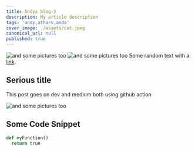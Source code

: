 ```yaml
---
title: Andys blog-3
description: My article description
tags: 'andy,atharv,anda'
cover_image: ./assets/cat.jpeg
canonical_url: null
published: true
---
```

![and some pictures too](./assets/cat.jpeg)
![and some pictures too](https://images.unsplash.com/photo-1644333192059-10ec15101699)
Some random text with a [link](https://code.visualstudio.com).

## Serious title

This post goes on dev and medium both using github action


![and some pictures too](./assets/cat.jpeg)

## Some Code Snippet

```python
def myFunction()
  return true
```